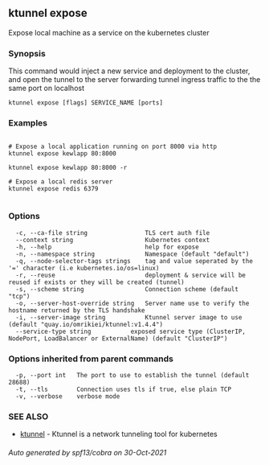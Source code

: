## ktunnel expose

Expose local machine as a service on the kubernetes cluster

### Synopsis

This command would inject a new service and deployment to the cluster, and open the tunnel to the server 
			forwarding tunnel ingress traffic to the the same port on localhost

```
ktunnel expose [flags] SERVICE_NAME [ports]
```

### Examples

```

# Expose a local application running on port 8000 via http
ktunnel expose kewlapp 80:8000

ktunnel expose kewlapp 80:8000 -r
			  
# Expose a local redis server
ktunnel expose redis 6379
              
```

### Options

```
  -c, --ca-file string                TLS cert auth file
  --context string                    Kubernetes context
  -h, --help                          help for expose
  -n, --namespace string              Namespace (default "default")
  -q, --node-selector-tags strings    tag and value seperated by the '=' character (i.e kubernetes.io/os=linux)
  -r, --reuse                         deployment & service will be reused if exists or they will be created (tunnel)
  -s, --scheme string                 Connection scheme (default "tcp")
  -o, --server-host-override string   Server name use to verify the hostname returned by the TLS handshake
  -i, --server-image string           Ktunnel server image to use (default "quay.io/omrikiei/ktunnel:v1.4.4")
  --service-type string           exposed service type (ClusterIP, NodePort, LoadBalancer or ExternalName) (default "ClusterIP")
```

### Options inherited from parent commands

```
  -p, --port int   The port to use to establish the tunnel (default 28688)
  -t, --tls        Connection uses tls if true, else plain TCP
  -v, --verbose    verbose mode
```

### SEE ALSO

* [ktunnel](ktunnel.md)	 - Ktunnel is a network tunneling tool for kubernetes

###### Auto generated by spf13/cobra on 30-Oct-2021
